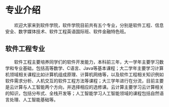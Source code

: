 # 专业介绍
&emsp;&emsp;欢迎大家来到软件学院，软件学院目前共有五个专业，分别是软件工程、信息安全、数字媒体技术、软件工程英语国际班、软件金融特色班。

## 软件工程专业
&emsp;&emsp;软件工程主要培养同学们的软件开发能力，本科前三年，大一学年主要学习数学和专业基础，包括高等数学、C语言、Java等基本课程；大二学年主要学习计算机领域相关课程比如计算机组成原理、计算机网络等，以及软件工程相关知识例如软件需求分析、人机交互的软件工程方法等课程；大三学年进行在分流，目前主要是云计算与人工智能两个方向，并选择相应的选修课。云计算主要学习云计算相关的知识，包括分布式、全栈开发等；人工智能学习人工智能领域的课程包括自然语言处理、人工智能基础等。

